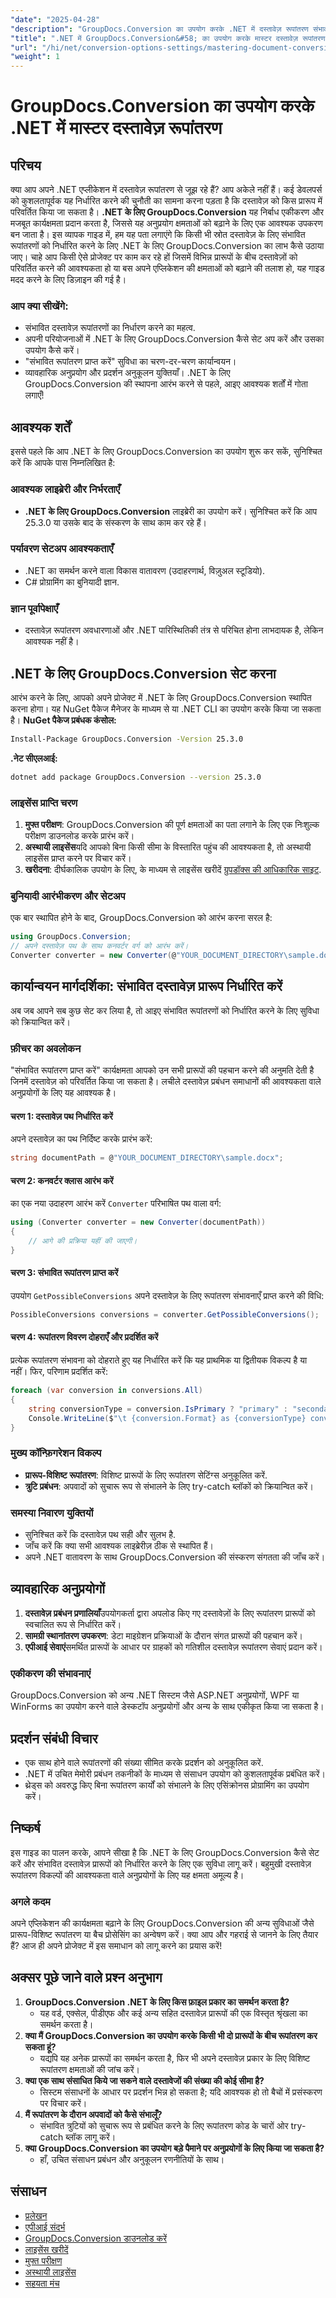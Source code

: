 ```yaml
---
"date": "2025-04-28"
"description": "GroupDocs.Conversion का उपयोग करके .NET में दस्तावेज़ रूपांतरण संभावनाओं को कुशलतापूर्वक निर्धारित करना सीखें। यह मार्गदर्शिका सेटअप, कार्यान्वयन और प्रदर्शन अनुकूलन को कवर करती है।"
"title": ".NET में GroupDocs.Conversion&#58; का उपयोग करके मास्टर दस्तावेज़ रूपांतरण एक व्यापक गाइड"
"url": "/hi/net/conversion-options-settings/mastering-document-conversions-net-groupdocs/"
"weight": 1
---
```


# GroupDocs.Conversion का उपयोग करके .NET में मास्टर दस्तावेज़ रूपांतरण
## परिचय
क्या आप अपने .NET एप्लीकेशन में दस्तावेज़ रूपांतरण से जूझ रहे हैं? आप अकेले नहीं हैं। कई डेवलपर्स को कुशलतापूर्वक यह निर्धारित करने की चुनौती का सामना करना पड़ता है कि दस्तावेज़ को किस प्रारूप में परिवर्तित किया जा सकता है। **.NET के लिए GroupDocs.Conversion** यह निर्बाध एकीकरण और मजबूत कार्यक्षमता प्रदान करता है, जिससे यह अनुप्रयोग क्षमताओं को बढ़ाने के लिए एक आवश्यक उपकरण बन जाता है।
इस व्यापक गाइड में, हम यह पता लगाएंगे कि किसी भी स्रोत दस्तावेज़ के लिए संभावित रूपांतरणों को निर्धारित करने के लिए .NET के लिए GroupDocs.Conversion का लाभ कैसे उठाया जाए। चाहे आप किसी ऐसे प्रोजेक्ट पर काम कर रहे हों जिसमें विभिन्न प्रारूपों के बीच दस्तावेज़ों को परिवर्तित करने की आवश्यकता हो या बस अपने एप्लिकेशन की क्षमताओं को बढ़ाने की तलाश हो, यह गाइड मदद करने के लिए डिज़ाइन की गई है।
### आप क्या सीखेंगे:
- संभावित दस्तावेज़ रूपांतरणों का निर्धारण करने का महत्व.
- अपनी परियोजनाओं में .NET के लिए GroupDocs.Conversion कैसे सेट अप करें और उसका उपयोग कैसे करें।
- "संभावित रूपांतरण प्राप्त करें" सुविधा का चरण-दर-चरण कार्यान्वयन।
- व्यावहारिक अनुप्रयोग और प्रदर्शन अनुकूलन युक्तियाँ।
.NET के लिए GroupDocs.Conversion की स्थापना आरंभ करने से पहले, आइए आवश्यक शर्तों में गोता लगाएँ!
## आवश्यक शर्तें
इससे पहले कि आप .NET के लिए GroupDocs.Conversion का उपयोग शुरू कर सकें, सुनिश्चित करें कि आपके पास निम्नलिखित है:
### आवश्यक लाइब्रेरी और निर्भरताएँ
- **.NET के लिए GroupDocs.Conversion** लाइब्रेरी का उपयोग करें। सुनिश्चित करें कि आप 25.3.0 या उसके बाद के संस्करण के साथ काम कर रहे हैं।
### पर्यावरण सेटअप आवश्यकताएँ
- .NET का समर्थन करने वाला विकास वातावरण (उदाहरणार्थ, विज़ुअल स्टूडियो).
- C# प्रोग्रामिंग का बुनियादी ज्ञान.
### ज्ञान पूर्वापेक्षाएँ
- दस्तावेज़ रूपांतरण अवधारणाओं और .NET पारिस्थितिकी तंत्र से परिचित होना लाभदायक है, लेकिन आवश्यक नहीं है।
## .NET के लिए GroupDocs.Conversion सेट करना
आरंभ करने के लिए, आपको अपने प्रोजेक्ट में .NET के लिए GroupDocs.Conversion स्थापित करना होगा। यह NuGet पैकेज मैनेजर के माध्यम से या .NET CLI का उपयोग करके किया जा सकता है।
**NuGet पैकेज प्रबंधक कंसोल:**
```bash
Install-Package GroupDocs.Conversion -Version 25.3.0
```
**.नेट सीएलआई:**
```bash
dotnet add package GroupDocs.Conversion --version 25.3.0
```
### लाइसेंस प्राप्ति चरण
1. **मुफ्त परीक्षण**: GroupDocs.Conversion की पूर्ण क्षमताओं का पता लगाने के लिए एक निःशुल्क परीक्षण डाउनलोड करके प्रारंभ करें।
2. **अस्थायी लाइसेंस**यदि आपको बिना किसी सीमा के विस्तारित पहुंच की आवश्यकता है, तो अस्थायी लाइसेंस प्राप्त करने पर विचार करें।
3. **खरीदना**: दीर्घकालिक उपयोग के लिए, के माध्यम से लाइसेंस खरीदें [ग्रुपडॉक्स की आधिकारिक साइट](https://purchase.groupdocs.com/buy).
### बुनियादी आरंभीकरण और सेटअप
एक बार स्थापित होने के बाद, GroupDocs.Conversion को आरंभ करना सरल है:
```csharp
using GroupDocs.Conversion;
// अपने दस्तावेज़ पथ के साथ कनवर्टर वर्ग को आरंभ करें।
Converter converter = new Converter(@"YOUR_DOCUMENT_DIRECTORY\sample.docx");
```
## कार्यान्वयन मार्गदर्शिका: संभावित दस्तावेज़ प्रारूप निर्धारित करें
अब जब आपने सब कुछ सेट कर लिया है, तो आइए संभावित रूपांतरणों को निर्धारित करने के लिए सुविधा को क्रियान्वित करें।
### फ़ीचर का अवलोकन
"संभावित रूपांतरण प्राप्त करें" कार्यक्षमता आपको उन सभी प्रारूपों की पहचान करने की अनुमति देती है जिनमें दस्तावेज़ को परिवर्तित किया जा सकता है। लचीले दस्तावेज़ प्रबंधन समाधानों की आवश्यकता वाले अनुप्रयोगों के लिए यह आवश्यक है।
#### चरण 1: दस्तावेज़ पथ निर्धारित करें
अपने दस्तावेज़ का पथ निर्दिष्ट करके प्रारंभ करें:
```csharp
string documentPath = @"YOUR_DOCUMENT_DIRECTORY\sample.docx";
```
#### चरण 2: कनवर्टर क्लास आरंभ करें
का एक नया उदाहरण आरंभ करें `Converter` परिभाषित पथ वाला वर्ग:
```csharp
using (Converter converter = new Converter(documentPath))
{
    // आगे की प्रक्रिया यहीं की जाएगी।
}
```
#### चरण 3: संभावित रूपांतरण प्राप्त करें
उपयोग `GetPossibleConversions` अपने दस्तावेज़ के लिए रूपांतरण संभावनाएँ प्राप्त करने की विधि:
```csharp
PossibleConversions conversions = converter.GetPossibleConversions();
```
#### चरण 4: रूपांतरण विवरण दोहराएँ और प्रदर्शित करें
प्रत्येक रूपांतरण संभावना को दोहराते हुए यह निर्धारित करें कि यह प्राथमिक या द्वितीयक विकल्प है या नहीं। फिर, परिणाम प्रदर्शित करें:
```csharp
foreach (var conversion in conversions.All)
{
    string conversionType = conversion.IsPrimary ? "primary" : "secondary";
    Console.WriteLine($"\t {conversion.Format} as {conversionType} conversion.");
}
```
### मुख्य कॉन्फ़िगरेशन विकल्प
- **प्रारूप-विशिष्ट रूपांतरण**: विशिष्ट प्रारूपों के लिए रूपांतरण सेटिंग्स अनुकूलित करें.
- **त्रुटि प्रबंधन**: अपवादों को सुचारू रूप से संभालने के लिए try-catch ब्लॉकों को क्रियान्वित करें।
### समस्या निवारण युक्तियों
- सुनिश्चित करें कि दस्तावेज़ पथ सही और सुलभ है.
- जाँच करें कि क्या सभी आवश्यक लाइब्रेरीज़ ठीक से स्थापित हैं।
- अपने .NET वातावरण के साथ GroupDocs.Conversion की संस्करण संगतता की जाँच करें।
## व्यावहारिक अनुप्रयोगों
1. **दस्तावेज़ प्रबंधन प्रणालियाँ**उपयोगकर्ता द्वारा अपलोड किए गए दस्तावेज़ों के लिए रूपांतरण प्रारूपों को स्वचालित रूप से निर्धारित करें।
2. **सामग्री स्थानांतरण उपकरण**: डेटा माइग्रेशन प्रक्रियाओं के दौरान संगत प्रारूपों की पहचान करें।
3. **एपीआई सेवाएं**समर्थित प्रारूपों के आधार पर ग्राहकों को गतिशील दस्तावेज़ रूपांतरण सेवाएं प्रदान करें।
### एकीकरण की संभावनाएं
GroupDocs.Conversion को अन्य .NET सिस्टम जैसे ASP.NET अनुप्रयोगों, WPF या WinForms का उपयोग करने वाले डेस्कटॉप अनुप्रयोगों और अन्य के साथ एकीकृत किया जा सकता है।
## प्रदर्शन संबंधी विचार
- एक साथ होने वाले रूपांतरणों की संख्या सीमित करके प्रदर्शन को अनुकूलित करें.
- .NET में उचित मेमोरी प्रबंधन तकनीकों के माध्यम से संसाधन उपयोग को कुशलतापूर्वक प्रबंधित करें।
- थ्रेड्स को अवरुद्ध किए बिना रूपांतरण कार्यों को संभालने के लिए एसिंक्रोनस प्रोग्रामिंग का उपयोग करें।
## निष्कर्ष
इस गाइड का पालन करके, आपने सीखा है कि .NET के लिए GroupDocs.Conversion कैसे सेट करें और संभावित दस्तावेज़ प्रारूपों को निर्धारित करने के लिए एक सुविधा लागू करें। बहुमुखी दस्तावेज़ रूपांतरण विकल्पों की आवश्यकता वाले अनुप्रयोगों के लिए यह क्षमता अमूल्य है।
### अगले कदम
अपने एप्लिकेशन की कार्यक्षमता बढ़ाने के लिए GroupDocs.Conversion की अन्य सुविधाओं जैसे प्रारूप-विशिष्ट रूपांतरण या बैच प्रोसेसिंग का अन्वेषण करें।
क्या आप और गहराई से जानने के लिए तैयार हैं? आज ही अपने प्रोजेक्ट में इस समाधान को लागू करने का प्रयास करें!
## अक्सर पूछे जाने वाले प्रश्न अनुभाग
1. **GroupDocs.Conversion .NET के लिए किस फ़ाइल प्रकार का समर्थन करता है?**
   - यह वर्ड, एक्सेल, पीडीएफ और कई अन्य सहित दस्तावेज़ प्रारूपों की एक विस्तृत श्रृंखला का समर्थन करता है।
2. **क्या मैं GroupDocs.Conversion का उपयोग करके किसी भी दो प्रारूपों के बीच रूपांतरण कर सकता हूं?**
   - यद्यपि यह अनेक प्रारूपों का समर्थन करता है, फिर भी अपने दस्तावेज़ प्रकार के लिए विशिष्ट रूपांतरण क्षमताओं की जांच करें।
3. **क्या एक साथ संसाधित किये जा सकने वाले दस्तावेजों की संख्या की कोई सीमा है?**
   - सिस्टम संसाधनों के आधार पर प्रदर्शन भिन्न हो सकता है; यदि आवश्यक हो तो बैचों में प्रसंस्करण पर विचार करें।
4. **मैं रूपांतरण के दौरान अपवादों को कैसे संभालूँ?**
   - संभावित त्रुटियों को सुचारू रूप से प्रबंधित करने के लिए रूपांतरण कोड के चारों ओर try-catch ब्लॉक लागू करें।
5. **क्या GroupDocs.Conversion का उपयोग बड़े पैमाने पर अनुप्रयोगों के लिए किया जा सकता है?**
   - हाँ, उचित संसाधन प्रबंधन और अनुकूलन रणनीतियों के साथ।
## संसाधन
- [प्रलेखन](https://docs.groupdocs.com/conversion/net/)
- [एपीआई संदर्भ](https://reference.groupdocs.com/conversion/net/)
- [GroupDocs.Conversion डाउनलोड करें](https://releases.groupdocs.com/conversion/net/)
- [लाइसेंस खरीदें](https://purchase.groupdocs.com/buy)
- [मुफ्त परीक्षण](https://releases.groupdocs.com/conversion/net/)
- [अस्थायी लाइसेंस](https://purchase.groupdocs.com/temporary-license/)
- [सहयता मंच](https://forum.groupdocs.com/c/conversion/10)
